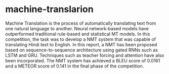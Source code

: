 # machine-translarion

Machine Translation is the process of automatically translating text from one natural language to another. Neural network-based models have outperformed traditional rule-based and statistical MT models. In this competition, the task was to develop a NMT system that was capable of translating Hindi text to English. In this report, a NMT has been proposed based on sequence-to-sequence architecture using gated RNNs such as LSTM and GRU. Techniques such as teacher forcing and attention have also been incorporated. The NMT system has achieved a BLEU score of 0.0161 and a METEOR score of 0.141 in the final phase of the competition.